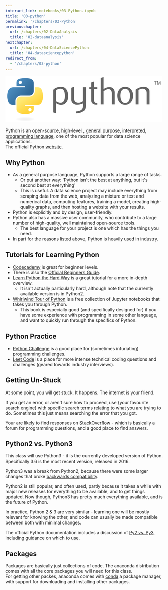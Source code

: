```yaml
---
interact_link: notebooks/03-Python.ipynb
title: '03-python'
permalink: '/chapters/03-Python'
previouschapter:
  url: /chapters/02-DataAnalysis
  title: '02-dataanalysis'
nextchapter:
  url: /chapters/04-DataSciencePython
  title: '04-datasciencepython'
redirect_from:
  - '/chapters/03-python'
---
```


![title](img/python.png)

<div class="alert alert-success"> 
Python is an 
<a href=https://en.wikipedia.org/wiki/Open-source_model>open-source</a>, 
<a href=https://en.wikipedia.org/wiki/High-level_programming_language>high-level </a>, 
<a href=https://en.wikipedia.org/wiki/General-purpose_programming_language>general purpose</a>, 
<a href=https://en.wikipedia.org/wiki/Interpreted_language>interpreted</a>, 
<a href=https://en.wikipedia.org/wiki/Programming_language>programming language</a>, 
one of the most popular for data science applications. 
</div>

<div class="alert alert-info">
The official Python
<a href=https://www.python.org>website</a>.
</div>

## Why Python

- As a general purpose language, Python supports a large range of tasks.
    - Or put another way: 'Python isn't the best at anything, but it's second best at everything'
    - This is useful. A data science project may include everything from scraping data from the web, analyzing a mixture or text and numerical data, computing features, training a model, creating high-quality graphs, and then hosting a website with your results. 
- Python is explicitly and by design, user-friendly.
- Python also has a massive user community, who contribute to a large number of high-quality, well maintained open-source tools.
    - The best language for your project is one which has the things you need.
- In part for the reasons listed above, Python is heavily used in industry.

## Tutorials for Learning Python

- [Codecademy](https://www.codecademy.com/tracks/python) is great for beginner levels.
- There is also the [Official Beginners Guide](https://wiki.python.org/moin/BeginnersGuide).
- [Learn Python the Hard Way](https://learnpythonthehardway.org/book/) is a great tutorial for a more in-depth overview.
    - It isn't actually particularly hard, although note that the currently available version is in Python2. 
- [Whirlwind Tour of Python](https://github.com/jakevdp/WhirlwindTourOfPython) is a free collection of Jupyter notebooks that takes you through Python. 
    - This book is especially good (and specifically designed for) if you have some experience with programming in some other language, and want to quickly run through the specifics of Python.
 

## Python Practice

- [Python Challenge](http://www.pythonchallenge.com/) is a good place for (sometimes infuriating) programming challenges.
- [Leet Code](https://leetcode.com/) is a place for more intense technical coding questions and challenges (geared towards industry interviews).

## Getting Un-Stuck

At some point, you will get stuck. It happens. The internet is your friend. 

If you get an error, or aren't sure how to proceed, use {your favourite search engine} with specific search terms relating to what you are trying to do. Sometimes this just means searching the error that you got.

Your are likely to find responses on [StackOverflow](https://stackoverflow.com) - which is basically a forum for programming questions, and a good place to find answers. 

## Python2 vs. Python3

This class will use Python3 - it is the currently developed version of Python. Specifically 3.6 is the most recent version, released in 2016. 

Python3 was a break from Python2, because there were some larger changes that broke [backwards compatibility](https://en.wikipedia.org/wiki/Backward_compatibility). 

Python2 is still popular, and often used, partly because it takes a while with major new releases for everything to be available, and to get things updated. Now though, Python3 has pretty much everything available, and is the future of Python. 

In practice, Python 2 & 3 are very similar - learning one will be mostly relevant for knowing the other, and code can usually be made compatible between both with minimal changes.

<div class="alert alert-info">
The official Python documentation includes a discussion of <a href=https://wiki.python.org/moin/Python2orPython3>Py2 vs. Py3</a>, including guidance on which to use.  
</div>

## Packages

<div class="alert alert-success"> 
Packages are basically just collections of code. The anaconda distribution comes with all the core packages you will need for this class. 
</div>

<div class="alert alert-info"> 
For getting other packes, anaconda comes with
<a href=https://conda.io/docs/using/pkgs.html>conda</a>
a package manager, with support for downloading and installing other packages.
</div>
